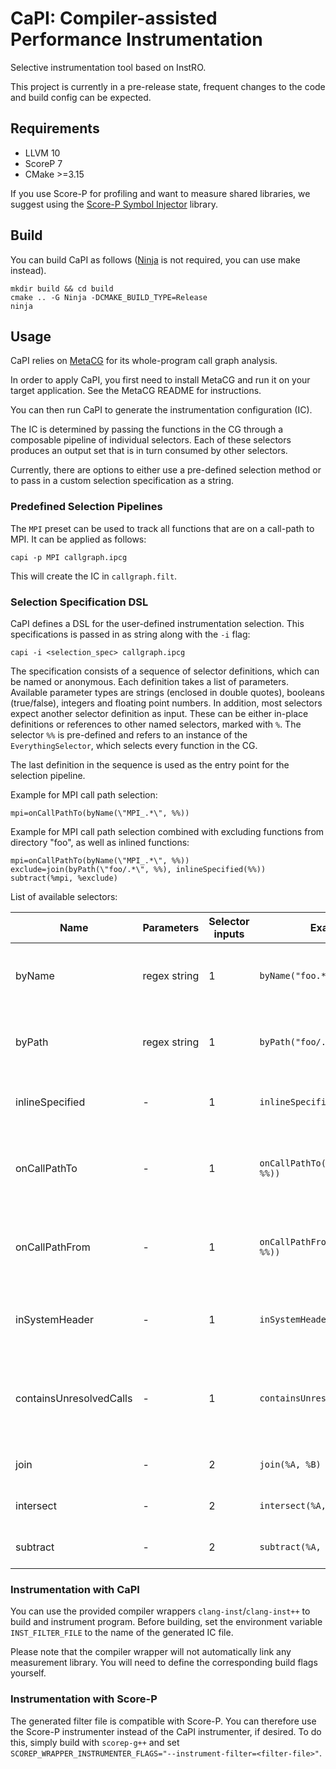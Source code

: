 # CaPI: Compiler-assisted Performance Instrumentation

Selective instrumentation tool based on InstRO.

This project is currently in a pre-release state, frequent changes to the code and build config can be expected.

## Requirements

- LLVM 10
- ScoreP 7
- CMake >=3.15

If you use Score-P for profiling and want to measure shared libraries, we suggest using the [Score-P Symbol Injector](https://github.com/sebastiankreutzer/scorep-symbol-injector) library.

## Build
You can build CaPI as follows ([Ninja](https://github.com/ninja-build/ninja) is not required, you can use make instead).
```
mkdir build && cd build
cmake .. -G Ninja -DCMAKE_BUILD_TYPE=Release 
ninja
```

## Usage

CaPI relies on [MetaCG](https://github.com/tudasc/MetaCG) for its whole-program call graph analysis.

In order to apply CaPI, you first need to install MetaCG and run it on your target application.
See the MetaCG README for instructions.

You can then run CaPI to generate the instrumentation configuration (IC).

The IC is determined by passing the functions in the CG through a composable pipeline of individual selectors.
Each of these selectors produces an output set that is in turn consumed by other selectors.

Currently, there are options to either use a pre-defined selection method or to pass in a custom selection specification as a string.

### Predefined Selection Pipelines

The `MPI` preset can be used to track all functions that are on a call-path to MPI.
It can be applied as follows:
```
capi -p MPI callgraph.ipcg
```
This will create the IC in `callgraph.filt`.

### Selection Specification DSL

CaPI defines a DSL for the user-defined instrumentation selection.
This specifications is passed in as string along with the `-i` flag:

```
capi -i <selection_spec> callgraph.ipcg
```

The specification consists of a sequence of selector definitions, which can be named or anonymous.
Each definition takes a list of parameters.
Available parameter types are strings (enclosed in double quotes), booleans (true/false),  integers and floating point numbers.
In addition, most selectors expect another selector definition as input.
These can be either in-place definitions or references to other named selectors, marked with `%`.
The selector `%%` is pre-defined and refers to an instance of the `EverythingSelector`, which selects every function in the CG.

The last definition in the sequence is used as the entry point for the selection pipeline.


Example for MPI call path selection:
```
mpi=onCallPathTo(byName(\"MPI_.*\", %%))
```

Example for MPI call path selection combined with excluding functions from directory "foo", as well as inlined functions:

```
mpi=onCallPathTo(byName(\"MPI_.*\", %%)) exclude=join(byPath(\"foo/.*\", %%), inlineSpecified(%%)) subtract(%mpi, %exclude)
```

List of available selectors:

| Name                    | Parameters   | Selector inputs | Example                             | Explanation                                                     |
|-------------------------|--------------|-----------------|-------------------------------------|-----------------------------------------------------------------|
| byName                  | regex string | 1               | `byName("foo.*", %%)`               | Selects functions with names starting with "foo".               |
| byPath                  | regex string | 1               | `byPath("foo/.*", %%)`              | Selects functions contained in directory "foo".                 |
| inlineSpecified         | -            | 1               | `inlineSpecified(%%)`               | Selects functions marked as `inline`.                           |
| onCallPathTo            | -            | 1               | `onCallPathTo(byName("foo", %%))`   | Selects functions in the call chain to function "foo".          |
| onCallPathFrom          | -            | 1               | `onCallPathFrom(byName("foo", %%))` | Selects functions in the call chain from function "foo".        |
| inSystemHeader          | -            | 1               | `inSystemHeader(%%)`                | Selects functions defined in system headers.                    |
| containsUnresolvedCalls | -            | 1               | `containsUnresolvedCalls(%%)`       | Selects functions containing calls to unknown target functions. |
| join                    | -            | 2               | `join(%A, %B)`                      | Union of the two input sets.                                    |
| intersect               | -            | 2               | `intersect(%A, %B)`                 | Intersection of the two input sets.                             |
| subtract                | -            | 2               | `subtract(%A, %B)`                  | Complement of the two input sets.                               |

### Instrumentation with CaPI
You can use the provided compiler wrappers `clang-inst`/`clang-inst++` to build and instrument program.
Before building, set the environment variable `INST_FILTER_FILE` to the name of the generated IC file.

Please note that the compiler wrapper will not automatically link any measurement library.
You will need to define the corresponding build flags yourself.

### Instrumentation with Score-P
The generated filter file is compatible with Score-P.
You can therefore use the Score-P instrumenter instead of the CaPI instrumenter, if desired.
To do this, simply build with `scorep-g++` and set `SCOREP_WRAPPER_INSTRUMENTER_FLAGS="--instrument-filter=<filter-file>"`.




